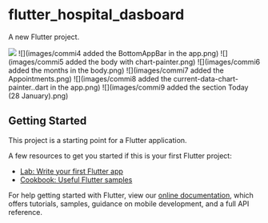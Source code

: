 # flutter_hospital_dasboard

A new Flutter project.

![](images/commit3%added%the%appBar%in%the%app.png)
![](images/commi4 added the BottomAppBar in the app.png)
![](images/commi5 added the body with chart-painter.png)
![](images/commi6 added the months in the body.png)
![](images/commi7 added the Appointments.png)
![](images/commi8 added the current-data-chart-painter..dart in the app.png)
![](images/commi9 added the section Today (28 January).png)


## Getting Started

This project is a starting point for a Flutter application.

A few resources to get you started if this is your first Flutter project:

- [Lab: Write your first Flutter app](https://flutter.dev/docs/get-started/codelab)
- [Cookbook: Useful Flutter samples](https://flutter.dev/docs/cookbook)

For help getting started with Flutter, view our
[online documentation](https://flutter.dev/docs), which offers tutorials,
samples, guidance on mobile development, and a full API reference.
